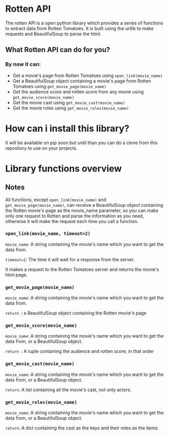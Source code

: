 # Rotten API

The rotten API is a open python library which provides a series of functions to extract data from Rotten Tomatoes. It is built using the urllib to make requests and BeautifulSoup to parse the html.

## What Rotten API can do for you?

### By now it can:
- Get a movie's page from Rotten Tomatoes using ```open_link(movie_name)```
- Get a BeautifulSoup object containing a movie's page from Rotten Tomatoes using ```get_movie_page(movie_name)```
- Get the audience score and rotten score from any movie using ```get_movie_score(movie_name)```
- Get the movie cast using ```get_movie_cast(movie_name)```
- Get the movie roles using ```get_movie_roles(movie_name)```

# How can i install this library?
It will be available on pip soon but until than you can do a clone from this repository to use on your projects.

# Library functions overview

## Notes

All functions, except ```open_link(movie_name)``` and ```get_movie_page(movie_name)```, can receive a BeautifulSoup object containing the Rotten movie's page as the movie_name parameter, so you can make only one request to Rotten and parse the information as you need, otherwise it will make the request each time you call a function.

### ```open_link(movie_name, timeout=2)```
```movie_name```: A string containing the movie's name which you want to get the data from.

```timeout=2```: The time it will wait for a response from the server.

It makes a request to the Rotten Tomatoes server and returns the movie's html page.

### ```get_movie_page(movie_name)```
```movie_name```: A string containing the movie's name which you want to get the data from.

```return ```: a BeautifulSoup object containing the Rotten movie's page

### ```get_movie_score(movie_name)```
```movie_name```: A string containing the movie's name which you want to get the data from, or a BeautifulSoup object.

```return ```: A tuple containing the audience and rotten score, in that order

### ```get_movie_cast(movie_name)```
```movie_name```: A string containing the movie's name which you want to get the data from, or a BeautifulSoup object.

```return```: A list containing all the movie's cast, not only actors.

### ```get_movie_roles(movie_name)```
```movie_name```: A string containing the movie's name which you want to get the data from, or a BeautifulSoup object.

```return```: A dict containing the cast as the keys and their roles as the items.